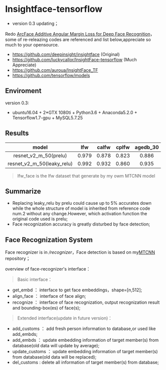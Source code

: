 # Insightface-tensorflow

* version 0.3 updating；

Redo [ArcFace Additive Angular Margin Loss for Deep Face Recognition](https://arxiv.org/abs/1801.07698)，some of re-releazing codes are referenced and list below,appreciate so much to your opensource.

* https://github.com/deepinsight/insightface (Original)
* https://github.com/luckycallor/InsightFace-tensorflow (Much Appreciate)
* https://github.com/auroua/InsightFace_TF
* https://github.com/tensorflow/models

## Enviroment

version 0.3:

* ubuntu16.04 + 2*GTX 1080ti + Python3.6 + Anaconda5.2.0 + Tensorflow1.7-gpu + MySQL5.7.25

## Results

|model|lfw|calfw|cplfw|agedb_30|cfp_ff|cfp_fp|lfw_face|
|:----:|:----:|:----:|:----:|:----:|:----:|:----:|:----:|
|resnet_v2_m_50(prelu)|0.979|0.878|0.823|0.886|0.976|0.904|0.866|
|resnet_v2_m_50(leaky_relu)|0.992|0.932|0.860|0.935|0.990|0.910|0.943|

>lfw_face is the lfw dataset that generate by my owm MTCNN model

## Summarize

* Replacing leaky_relu by prelu could cause up to 5% accurates down while the whole structure of model is inherited from reference code num.2 without any change.However, which activation function the original code used is prelu;
* Face recognization accuracy is greatly disturbed by face detection;

## Face Recognization System

Face recognizer is in */recognizer*，Face detection is based on my[MTCNN](https://github.com/friedhelm739/MTCNN-tensorflow) repository；

overview of face-recognizer's interface：

>Basic interface：

* get_embd ： interface to get face embeddings，shape=[n,512];
* align_face ： interface of face align;
* recognize ： interface of face recognization, output recognization result and bounding-box(es) of face(s);

>Extended interface(update in future version)：

* add_customs ： add fresh person information to database,or used like add_embds;
* add_embds ： update embedding information of target member(s) from database(old data will update by average);
* update_customs ： update embedding information of target member(s) from database(old data will be replaced);
* del_customs : delete all information of target member(s) from database;